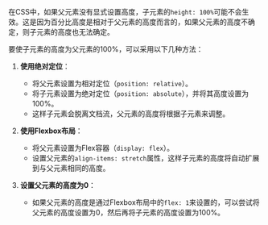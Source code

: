 
在CSS中，如果父元素没有显式设置高度，子元素的`height: 100%`可能不会生效。这是因为百分比高度是相对于父元素的高度而言的，如果父元素的高度不确定，则子元素的高度也无法确定。

要使子元素的高度为父元素的100%，可以采用以下几种方法：

1. **使用绝对定位**：
    
    - 将父元素设置为相对定位（`position: relative`）。
    - 将子元素设置为绝对定位（`position: absolute`），并将其高度设置为100%。
    - 这样子元素会脱离文档流，父元素的高度将根据子元素来调整。
2. **使用Flexbox布局**：
    
    - 将父元素设置为Flex容器（`display: flex`）。
    - 设置父元素的`align-items: stretch`属性，这样子元素的高度将自动扩展到与父元素相同的高度。
3. **设置父元素的高度为0**：
    
    - 如果父元素的高度是通过Flexbox布局中的`flex: 1`来设置的，可以尝试将父元素的高度设置为0，然后再将子元素的高度设置为100%。